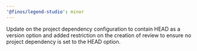 ```yaml
---
'@finos/legend-studio': minor
---
```


Update on the project dependency configuration to contain HEAD as a version option and added restriction on the creation of review to ensure no project dependency is set to the HEAD option.

